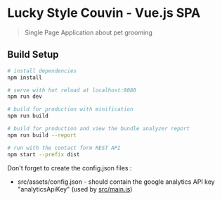# Lucky Style Couvin - Vue.js SPA

> Single Page Application about pet grooming

## Build Setup

``` bash
# install dependencies
npm install

# serve with hot reload at localhost:8080
npm run dev

# build for production with minification
npm run build

# build for production and view the bundle analyzer report
npm run build --report

# run with the contact form REST API
npm start --prefix dist
```
Don't forget to create the config.json files :

- src/assets/config.json - should contain the google analytics API key "analyticsApiKey" (used by [src/main.js](src/main.js))

